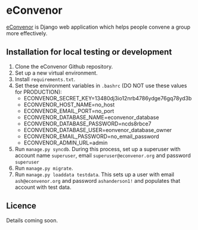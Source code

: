 # eConvenor

[eConvenor](https://www.econvenor.org) is Django web application which helps people convene a group more effectively.

## Installation for local testing or development

1. Clone the eConvenor Github repository.
1. Set up a new virtual environment.
1. Install `requirements.txt`.
1. Set these environment variables in `.bashrc` (DO NOT use these values for PRODUCTION):
    - ECONVENOR_SECRET_KEY=13480dj3io12nrb4786ydge76gq78yd3b
    - ECONVENOR_HOST_NAME=no_host
    - ECONVENOR_EMAIL_PORT=no_port
    - ECONVENOR_DATABASE_NAME=econvenor_database
    - ECONVENOR_DATABASE_PASSWORD=ncds8rbce7
    - ECONVENOR_DATABASE_USER=eonvenor_database_owner
    - ECONVENOR_EMAIL_PASSWORD=no_email_password
    - ECONVENOR_ADMIN_URL=admin
1. Run `manage.py syncdb`. During this process, set up a superuser with account name `superuser`, email `superuser@econvenor.org` and password `superuser`
1. Run `manage.py migrate`.
1. Run `manage.py loaddata testdata`. This sets up a user with email `ash@econvenor.org` and password `ashanderson1!` and populates that account with test data.

## Licence

Details coming soon.